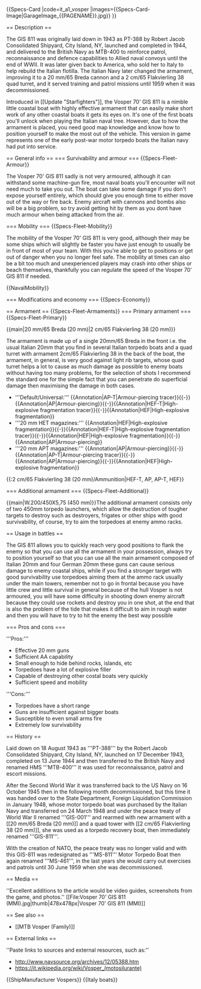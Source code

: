 {{Specs-Card
|code=it_a1_vosper
|images={{Specs-Card-Image|GarageImage_{{PAGENAME}}.jpg}}
}}

== Description ==
<!-- ''In the first part of the description, cover the history of the ship's creation and military application. In the second part, tell the reader about using this ship in the game. Add a screenshot: if a beginner player has a hard time remembering vehicles by name, a picture will help them identify the ship in question.'' -->
The GIS 811 was originally laid down in 1943 as PT-388 by Robert Jacob Consolidated Shipyard, City Island, NY, launched and completed in 1944, and delivered to the British Navy as MTB-400 to reinforce patrol, reconnaissance and defence capabilities to Allied naval convoys until the end of WWII. It was later given back to America, who sold her to Italy to help rebuild the Italian flotilla. The Italian Navy later changed the armament, improving it to a 20 mm/65 Breda cannon and a 2 cm/65 Flakvierling 38 quad turret, and it served training and patrol missions until 1959 when it was decommissioned.

Introduced in [[Update "Starfighters"]], the Vosper 70' GIS 811 is a nimble little coastal boat with highly effective armament that can easily make short work of any other coastal boats it gets its eyes on. It's one of the first boats you'll unlock when playing the Italian naval tree. However, due to how the armament is placed, you need good map knowledge and know how to position yourself to make the most out of the vehicle. This version in game represents one of the early post-war motor torpedo boats the Italian navy had put into service.

== General info ==
=== Survivability and armour ===
{{Specs-Fleet-Armour}}
<!-- ''Talk about the vehicle's armour. Note the most well-defended and most vulnerable zones, e.g. the ammo magazine. Evaluate the composition of components and assemblies responsible for movement and manoeuvrability. Evaluate the survivability of the primary and secondary armaments separately. Don't forget to mention the size of the crew, which plays an important role in fleet mechanics. Save tips on preserving survivability for the "Usage in battles" section. If necessary, use a graphical template to show the most well-protected or most vulnerable points in the armour.'' -->
The Vosper 70' GIS 811 sadly is not very armoured, although it can withstand some machine-gun fire, most naval boats you'll encounter will not need much to take you out. The boat can take some damage if you don't expose yourself entirely, which should give you enough time to either move out of the way or fire back. Enemy aircraft with cannons and bombs also will be a big problem, so try avoid getting hit by them as you dont have much armour when being attacked from the air.

=== Mobility ===
{{Specs-Fleet-Mobility}}
<!-- ''Write about the ship's mobility. Evaluate its power and manoeuvrability, rudder rerouting speed, stopping speed at full tilt, with its maximum forward and reverse speed.'' -->
The mobility of the Vosper 70' GIS 811 is very good, although their may be some ships which will slightly be faster you have just enough to usually be in front of most of your team. With this you're able to get to positions or get out of danger when you no longer feel safe. The mobility at times can also be a bit too much and unexperienced players may crash into other ships or beach themselves, thankfully you can regulate the speed of the Vosper 70' GIS 811 if needed.

{{NavalMobility}}

=== Modifications and economy ===
{{Specs-Economy}}

== Armament ==
{{Specs-Fleet-Armaments}}
=== Primary armament ===
{{Specs-Fleet-Primary}}
<!-- ''Provide information about the characteristics of the primary armament. Evaluate their efficacy in battle based on their reload speed, ballistics and the capacity of their shells. Add a link to the main article about the weapon: <code><nowiki>{{main|Weapon name (calibre)}}</nowiki></code>. Broadly describe the ammunition available for the primary armament, and provide recommendations on how to use it and which ammunition to choose.'' -->
{{main|20 mm/65 Breda (20 mm)|2 cm/65 Flakvierling 38 (20 mm)}}

The armament is made up of a single 20mm/65 Breda in the front i.e. the usual Italian 20mm that you find in several Italian torpedo boats and a quad turret with armament 2cm/65 Flakvierling 38 in the back of the boat, the armament, in general, is very good against light rib targets, whose quad turret helps a lot to cause as much damage as possible to enemy boats without having too many problems, for the selection of shots I recommend the standard one for the simple fact that you can penetrate do superficial damage then maximising the damage in both cases.

* '''Default/Universal:''' {{Annotation|AP-T|Armour-piercing tracer}}{{-}}{{Annotation|AP|Armour-piercing}}{{-}}{{Annotation|HEF-T|High-explosive fragmentation tracer}}{{-}}{{Annotation|HEF|High-explosive fragmentation}}
* '''20 mm HET magazines:''' {{Annotation|HEF|High-explosive fragmentation}}{{-}}{{Annotation|HEF-T|High-explosive fragmentation tracer}}{{-}}{{Annotation|HEF|High-explosive fragmentation}}{{-}}{{Annotation|AP|Armour-piercing}}
* '''20 mm APT magazines:''' {{Annotation|AP|Armour-piercing}}{{-}}{{Annotation|AP-T|Armour-piercing tracer}}{{-}}{{Annotation|AP|Armour-piercing}}{{-}}{{Annotation|HEF|High-explosive fragmentation}}

{{:2 cm/65 Flakvierling 38 (20 mm)/Ammunition|HEF-T, AP, AP-T, HEF}}

=== Additional armament ===
{{Specs-Fleet-Additional}}
<!-- ''Describe the available additional armaments of the ship: depth charges, mines, torpedoes. Talk about their positions, available ammunition and launch features such as dead zones of torpedoes. If there is no additional armament, remove this section.'' -->
{{main|W.200/450X5,75 (450 mm)}}The additional armament consists only of two 450mm torpedo launchers, which allow the destruction of tougher targets to destroy such as destroyers, frigates or other ships with good survivability, of course, try to aim the torpedoes at enemy ammo racks.

== Usage in battles ==
<!-- ''Describe the technique of using this ship, the characteristics of her use in a team and tips on strategy. Abstain from writing an entire guide – don't try to provide a single point of view, but give the reader food for thought. Talk about the most dangerous opponents for this vehicle and provide recommendations on fighting them. If necessary, note the specifics of playing with this vehicle in various modes (AB, RB, SB).'' -->The GIS 811 allows you to quickly reach very good positions to flank the enemy so that you can use all the armament in your possession, always try to position yourself so that you can use all the main armament composed of Italian 20mm and four German 20mm these guns can cause serious damage to enemy coastal ships, while if you find a stronger target with good survivability use torpedoes aiming them at the ammo rack usually under the main towers, remember not to go in frontal because you have little crew and little survival in general because of the hull Vosper is not armoured, you will have some difficulty in shooting down enemy aircraft because they could use rockets and destroy you in one shot, at the end that is also the problem of the tide that makes it difficult to aim in rough water and then you will have to try to hit the enemy the best way possible

=== Pros and cons ===
<!-- ''Summarise and briefly evaluate the vehicle in terms of its characteristics and combat effectiveness. Mark its pros and cons in the bulleted list. Try not to use more than 6 points for each of the characteristics. Avoid using categorical definitions such as "bad", "good" and the like - use substitutions with softer forms such as "inadequate" and "effective".'' -->

'''Pros:'''

* Effective 20 mm guns
* Sufficient AA capability
* Small enough to hide behind rocks, islands, etc
* Torpedoes have a lot of explosive filler
* Capable of destroying other costal boats very quickly
* Sufficient speed and mobility

'''Cons:'''

* Torpedoes have a short range
* Guns are insufficient against bigger boats
* Susceptible to even small arms fire
* Extremely low survivability

== History ==
<!-- ''Describe the history of the creation and combat usage of the ship in more detail than in the introduction. If the historical reference turns out to be too long, take it to a separate article, taking a link to the article about the ship and adding a block "/History" (example: <nowiki>https://wiki.warthunder.com/(Ship-name)/History</nowiki>) and add a link to it here using the <code>main</code> template. Be sure to reference text and sources by using <code><nowiki><ref></ref></nowiki></code>, as well as adding them at the end of the article with <code><nowiki><references /></nowiki></code>. This section may also include the ship's dev blog entry (if applicable) and the in-game encyclopedia description (under <code><nowiki>=== In-game description ===</nowiki></code>, also if applicable).'' -->
Laid down on 18 August 1943 as '''PT-388''' by the Robert Jacob Consolidated Shipyard, City Island, NY, launched on 17 December 1943, completed on 13 June 1944 and then transferred to the British Navy and renamed HMS '''MTB-400''' it was used for reconnaissance, patrol and escort missions.

After the Second World War it was transferred back to the US Navy on 16 October 1945 then in the following month decommissioned, but this time it was handed over to the State Department, Foreign Liquidation Commission in January 1948, whose motor torpedo boat was purchased by the Italian Navy and transferred on 24 March 1948 and under the peace treaty of World War II renamed '''GIS-001''' and rearmed with new armament with a [[20 mm/65 Breda (20 mm)]] and a quad tower with [[2 cm/65 Flakvierling 38 (20 mm)]], she was used as a torpedo recovery boat, then immediately renamed '''GIS-811'''.

With the creation of NATO, the peace treaty was no longer valid and with this GIS-811 was redesignated as '''MS-811''' Motor Torpedo Boat then again renamed '''MS-461''', in the last years she would carry out exercises and patrols until 30 June 1959 when she was decommissioned.

== Media ==
<!-- ''Excellent additions to the article would be video guides, screenshots from the game, and photos.'' -->
''Excellent additions to the article would be video guides, screenshots from the game, and photos.''
[[File:Vosper 70' GIS 811 (MMI).jpg|thumb|478x478px|Vosper 70' GIS 811 (MMI)]]

== See also ==
<!-- ''Links to articles on the War Thunder Wiki that you think will be useful for the reader, for example:''
* ''reference to the series of the ship;''
* ''links to approximate analogues of other nations and research trees.'' -->

* [[MTB Vosper (Family)]]

== External links ==
<!-- ''Paste links to sources and external resources, such as:''
* ''topic on the official game forum;''
* ''other literature.'' -->
''Paste links to sources and external resources, such as:''

* http://www.navsource.org/archives/12/05388.htm
* https://it.wikipedia.org/wiki/Vosper_(motosilurante)

{{ShipManufacturer Vospers}}
{{Italy boats}}